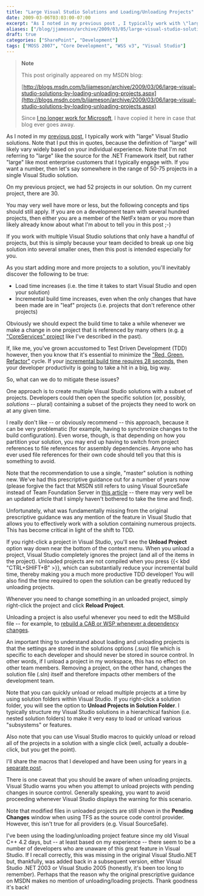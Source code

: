 ```yaml
---
title: "Large Visual Studio Solutions and Loading/Unloading Projects"
date: 2009-03-06T03:03:00-07:00
excerpt: "As I noted in my previous post , I typically work with \"large\" Visual Studio solutions. Note that I put this in quotes, because the definition of \"large\" will likely vary widely based on your individual experience. Note that I'm not referring to \"large..."
aliases: ["/blog/jjameson/archive/2009/03/05/large-visual-studio-solutions-by-loading-unloading-projects.aspx"]
draft: true
categories: ["SharePoint", "Development"]
tags: ["MOSS 2007", "Core Development", "WSS v3", "Visual Studio"]
---
```


> **Note**
>
> This post originally appeared on my MSDN blog:
>
> [http://blogs.msdn.com/b/jjameson/archive/2009/03/06/large-visual-studio-solutions-by-loading-unloading-projects.aspx](http://blogs.msdn.com/b/jjameson/archive/2009/03/06/large-visual-studio-solutions-by-loading-unloading-projects.aspx)
>
> Since
> [I no longer work for Microsoft](/blog/jjameson/2011/09/02/last-day-with-microsoft), I have copied it here in case that blog
> ever goes away.

As I noted in my [previous post](/blog/jjameson/2009/03/06/why-i-m-not-a-fan-of-wspbuilder), I typically work with "large" Visual Studio solutions. Note that  I put this in quotes, because the definition of "large" will likely vary widely  based on your individual experience. Note that I'm not referring to "large" like  the source for the .NET Framework itself, but rather "large" like most enterprise  customers that I typically engage with. If you want a number, then let's say somewhere  in the range of 50-75 projects in a single Visual Studio solution.

On my previous project, we had 52 projects in our solution. On my current project,  there are 30.

You may very well have more or less, but the following concepts and tips should  still apply. If you are on a development team with several hundred projects, then  either you are a member of the NetFx team or you more than likely already know about  what I'm about to tell you in this post ;-)

If you work with multiple Visual Studio solutions that only have a handful of  projects, but this is simply because your team decided to break up one big solution  into several smaller ones, then this post is intended especially for you.

As you start adding more and more projects to a solution, you'll inevitably discover  the following to be true:

- Load time increases (i.e. the time it takes to start Visual Studio and open
  your solution)
- Incremental build time increases, even when the only changes that have been
  made are in "leaf" projects (i.e. projects that don't reference other projects)

Obviously we should expect the build time to take a while whenever we make a  change in one project that is referenced by many others (e.g. [a "CoreServices" project](/blog/jjameson/2007/04/18/structure-visual-studio-solutions) like I've described in the past).

If, like me, you've grown accustomed to Test Driven Development (TDD) however,  then you know that it's essential to minimize the ["Red, Green,
Refactor"](http://msdn.microsoft.com/en-us/library/aa730844%28VS.80%29.aspx) cycle. If your [incremental build time requires 28 seconds](/blog/jjameson/2009/03/06/why-i-m-not-a-fan-of-wspbuilder), then your developer productivity  is going to take a hit in a big, big way.

So, what can we do to mitigate these issues?

One approach is to create multiple Visual Studio solutions with a subset of projects.  Developers could then open the specific solution (or, possibly, *solutions*  -- plural) containing a subset of the projects they need to work on at any given  time.

I really don't like -- or obviously recommend -- this approach, because it can  be very problematic (for example, having to synchronize changes to the build configuration).  Even worse, though, is that depending on how you partition your solution, you may  end up having to switch from project references to file references for assembly  dependencies. Anyone who has ever used file references for their own code should  tell you that this is something to avoid.

Note that the recommendation to use a single, "master" solution is nothing new.  We've had this prescriptive guidance out for a number of years now (please forgive  the fact that MSDN still refers to using Visual SourceSafe instead of Team Foundation  Server in [this article](http://msdn.microsoft.com/en-us/library/ms998208.aspx)  -- there may very well be an updated article that I simply haven't bothered to take  the time and find).

Unfortunately, what was fundamentally missing from the original prescriptive  guidance was any mention of the feature in Visual Studio that allows you to effectively  work with a solution containing numerous projects. This has become critical in light  of the shift to TDD.

If you right-click a project in Visual Studio, you'll see the **Unload
Project** option way down near the bottom of the context menu. When you unload  a project, Visual Studio completely ignores the project (and all of the items in  the project). Unloaded projects are not compiled when you press {{< kbd "CTRL+SHIFT+B" >}},  which can substantially reduce your incremental build time, thereby making you a  much more productive TDD developer! You will also find the time required to open  the solution can be greatly reduced by unloading projects.

Whenever you need to change something in an unloaded project, simply right-click  the project and click **Reload Project**.

Unloading a project is also useful whenever you need to edit the MSBuild file  -- for example, to [rebuild a CAB or WSP whenever a dependency changes](/blog/jjameson/2008/04/10/a-better-way-to-build-sharepoint-solution-packages-and-cab-files).

An important thing to understand about loading and unloading projects is that  the settings are stored in the solutions options (.suo) file which is specific to  each developer and should never be stored in source control. In other words, if  I unload a project in my workspace, this has no effect on other team members. Removing  a project, on the other hand, changes the solution file (.sln) itself and therefore  impacts other members of the development team.

Note that you can quickly unload or reload multiple projects at a time by using  solution folders within Visual Studio. If you right-click a solution folder, you  will see the option to **Unload Projects in Solution Folder**. I typically  structure my Visual Studio solutions in a hierarchical fashion (i.e. nested solution  folders) to make it very easy to load or unload various "subsystems" or features.

Also note that you can use Visual Studio macros to quickly unload or reload all  of the projects in a solution with a single click (well, actually a double-click,  but you get the point).

I'll share the macros that I developed and have been using for years in [a separate post](/blog/jjameson/2009/03/11/visual-studio-macros-for-unloading-reloading-projects).

There is one caveat that you should be aware of when unloading projects. Visual  Studio warns you when you attempt to unload projects with pending changes in source  control. Generally speaking, you want to avoid proceeding whenever Visual Studio  displays the warning for this scenario.

Note that modified files in unloaded projects are still shown in the **Pending Changes** window when using TFS as the source code control provider.  However, this isn't true for all providers (e.g. Visual SourceSafe).

I've been using the loading/unloading project feature since my old Visual C++  4.2 days, but -- at least based on my experience -- there seem to be a number of  developers who are unaware of this great feature in Visual Studio. If I recall correctly,  this was missing in the original Visual Studio.NET but, thankfully, was added back  in a subsequent version, either Visual Studio .NET 2003 or Visual Studio 2005 (honestly,  it's been too long to remember). Perhaps that the reason why the original prescriptive  guidance on MSDN makes no mention of unloading/loading projects. Thank goodness  it's back!

